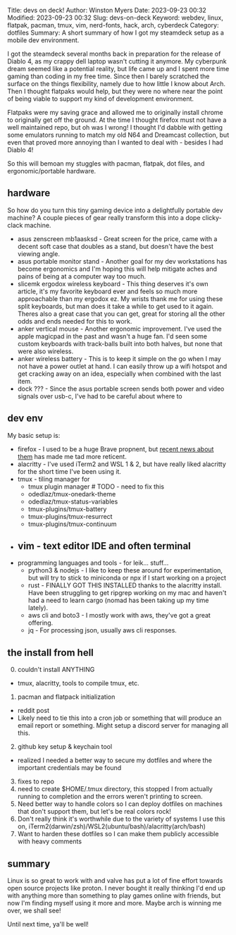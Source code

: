 Title: devs on deck!
Author: Winston Myers
Date: 2023-09-23 00:32
Modified: 2023-09-23 00:32
Slug: devs-on-deck
Keyword: webdev, linux, flatpak, pacman, tmux, vim, nerd-fonts, hack, arch, cyberdeck
Category: dotfiles
Summary: A short summary of how I got my steamdeck setup as a mobile dev environment.

I got the steamdeck several months back in preparation for the release of Diablo 4,
as my crappy dell laptop wasn't cutting it anymore. My cyberpunk dream seemed like
a potential reality, but life came up and I spent more time gaming than coding in
my free time. Since then I barely scratched the surface on the things flexibility,
namely due to how little I know about Arch. Then I thought flatpaks would help,
but they were no where near the point of being viable to support my kind of
development environment.

Flatpaks were my saving grace and allowed me to originally install chrome to
originally get off the ground.  At the time I thought firefox must not have a
well maintained repo, but oh was I wrong! I thought I'd dabble with getting some
emulators running to match my old N64 and Dreamcast collection, but even that
proved more annoying than I wanted to deal with - besides I had Diablo 4!

So this will bemoan my stuggles with pacman, flatpak, dot files, and ergonomic/portable
hardware.

## hardware

So how do you turn this tiny gaming device into a delightfully portable dev machine?
A couple pieces of gear really transform this into a dope clicky-clack machine.

- asus zenscreen mb1aasksd - Great screen for the price, came with a decent soft
case that doubles as a stand, but doesn't have the best viewing angle.
- asus portable monitor stand - Another goal for my dev workstations has become
ergonomics and I'm hoping this will help mitigate aches and pains of being at a
computer way too much.
- slicemk ergodox wireless keyboard - This thing deserves it's own article, it's
my favorite keyboard ever and feels so much more approachable than my ergodox ez.
My wrists thank me for using these split keyboards, but man does it take a while
to get used to it again. Theres also a great case that you can get, great for
storing all the other odds and ends needed for this to work.
- anker vertical mouse - Another ergonomic improvement.  I've used the apple
magicpad in the past and wasn't a huge fan. I'd seen some custom keyboards with
track-balls built into both halves, but none that were also wireless.
- anker wireless battery - This is to keep it simple on the go when I may not
have a power outlet at hand. I can easily throw up a wifi hotspot and get cracking
away on an idea, especially when combined with the last item.
- dock ??? - Since the asus portable screen sends both power and video signals
over usb-c, I've had to be careful about where to

## dev env

My basic setup is:

- firefox - I used to be a huge Brave propnent, but [recent news about them]() has made me tad more reticent.
- alacritty - I've used iTerm2 and WSL 1 & 2, but have really liked alacritty for
the short time I've been using it.
- tmux - tiling manager for
  - tmux plugin manager # TODO - need to fix this
  - odedlaz/tmux-onedark-theme
  - odedlaz/tmux-status-variables
  - tmux-plugins/tmux-battery
  - tmux-plugins/tmux-resurrect
  - tmux-plugins/tmux-continuum
- vim - text editor IDE and often terminal
    - 
- programming languages and tools - for leik... stuff...
  - python3 & nodejs - I like to keep these around for experimentation, but will
try to stick to miniconda or npx if I start working on a project
  - rust - FINALLY GOT THIS INSTALLED thanks to the alacritty install. Have been
struggling to get ripgrep working on my mac and haven't had a need to learn cargo
(nomad has been taking up my time lately).
  - aws cli and boto3 - I mostly work with aws, they've got a great offering.
  - jq - For processing json, usually aws cli responses.

## the install from hell

0. couldn't install ANYTHING
  - tmux, alacritty, tools to compile tmux, etc.
1. pacman and flatpack initialization
  - reddit post
  - Likely need to tie this into a cron job or something that will produce an
  email report or something.  Might setup a discord server for managing all this.
2. github key setup & keychain tool
  - realized I needed a better way to secure my dotfiles and where the important
credentials may be found
3. fixes to repo
  1. need to create $HOME/.tmux directory, this stopped <C-b>I from actually
  running to completion and the errors weren't printing to screen.
  2. Need better way to handle colors so I can deploy dotfiles on machines that
  don't support them, but let's be real colors rock!
  3. Don't really think it's worthwhile due to the variety of systems I use this on, iTerm2(darwin/zsh)/WSL2(ubuntu/bash)/alacritty(arch/bash)
  4. Want to harden these dotfiles so I can make them publicly accessible with heavy comments


## summary

Linux is so great to work with and valve has put a lot of fine effort towards
open source projects like proton.  I never bought it really thinking I'd end up with
anything more than something to play games online with friends, but now I'm
finding myself using it more and more.  Maybe arch is winning me over, we shall see!  

Until next time, ya'll be well!
